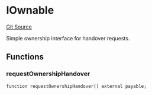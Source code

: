 # IOwnable
[Git Source](https://github.com/NaniDAO/accounts/blob/2b176650c1c7dc3fb29490114f14dad2292d0d08/src/ownership/Keys.sol)

Simple ownership interface for handover requests.


## Functions
### requestOwnershipHandover


```solidity
function requestOwnershipHandover() external payable;
```

